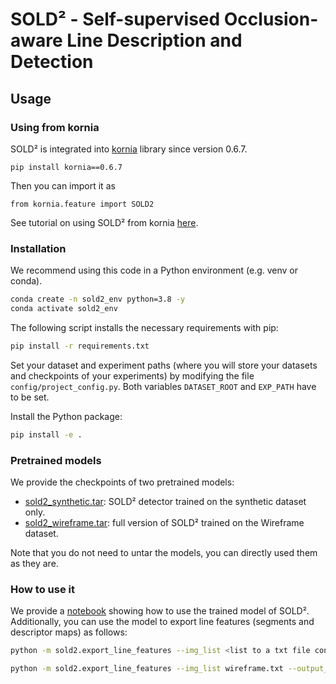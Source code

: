 # SOLD² - Self-supervised Occlusion-aware Line Description and Detection

## Usage

### Using from kornia

SOLD² is integrated into [kornia](https://github.com/kornia/kornia) library since version 0.6.7.

 ```
 pip install kornia==0.6.7
 ```

 Then you can import it as 
 ```python3
 from kornia.feature import SOLD2
 ```

 See tutorial on using SOLD² from kornia [here](https://kornia.github.io/tutorials/nbs/line_detection_and_matching_sold2.html).

### Installation

We recommend using this code in a Python environment (e.g. venv or conda). 
```bash
conda create -n sold2_env python=3.8 -y
conda activate sold2_env
```
The following script installs the necessary requirements with pip:
```bash
pip install -r requirements.txt
```

Set your dataset and experiment paths (where you will store your datasets and checkpoints of your experiments) by modifying the file `config/project_config.py`. Both variables `DATASET_ROOT` and `EXP_PATH` have to be set.

Install the Python package:
```bash
pip install -e .
```
### Pretrained models

We provide the checkpoints of two pretrained models:
- [sold2_synthetic.tar](https://cvg-data.inf.ethz.ch/SOLD2/sold2_synthetic.tar): SOLD² detector trained on the synthetic dataset only.
- [sold2_wireframe.tar](https://cvg-data.inf.ethz.ch/SOLD2/sold2_wireframe.tar): full version of SOLD² trained on the Wireframe dataset.
 
Note that you do not need to untar the models, you can directly used them as they are.


### How to use it

We provide a [notebook](notebooks/match_lines.ipynb) showing how to use the trained model of SOLD². Additionally, you can use the model to export line features (segments and descriptor maps) as follows:
```bash
python -m sold2.export_line_features --img_list <list to a txt file containing the path to all the images> --output_folder <path to the output folder> --checkpoint_path <path to your best checkpoint,>
```

```bash
python -m sold2.export_line_features --img_list wireframe.txt --output_folder out --checkpoint_path pretrained_models/sold2_wireframe.tar
```

